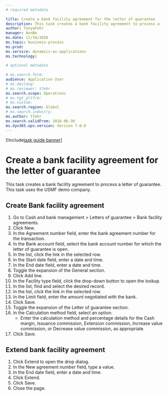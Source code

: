 ```yaml
--- 
# required metadata 
 
title: Create a bank facility agreement for the letter of guarantee
description: This task creates a bank facility agreement to process a letter of guarantee. 
author: TonyaFehr 
manager: AnnBe 
ms.date: 11/10/2016
ms.topic: business-process 
ms.prod:  
ms.service: dynamics-ax-applications 
ms.technology:  
 
# optional metadata 
 
# ms.search.form:   
audience: Application User 
# ms.devlang:  
# ms.reviewer: tfehr 
ms.search.scope: Operations 
# ms.tgt_pltfrm:  
# ms.custom:  
ms.search.region: Global
# ms.search.industry: 
ms.author: tfehr 
ms.search.validFrom: 2016-06-30 
ms.dyn365.ops.version: Version 7.0.0 
---
```


[!include[task guide banner](../../includes/task-guide-banner.md)]

# Create a bank facility agreement for the letter of guarantee

This task creates a bank facility agreement to process a letter of guarantee. This task uses the USMF demo company. 


## Create Bank facility agreement
1. Go to Cash and bank management > Letters of guarantee > Bank facility agreements.
2. Click New.
3. In the Agreement number field, enter the bank agreement number for the transaction.
4. In the Bank account field, select the bank account number for which the letter of guarantee is open. 
5. In the list, click the link in the selected row.
6. In the Start date field, enter a date and time.
7. In the End date field, enter a date and time.
8. Toggle the expansion of the General section.
9. Click Add line.
10. In the Facility type field, click the drop-down button to open the lookup.
11. In the list, find and select the desired record.
12. In the list, click the link in the selected row.
13. In the Limit field, enter the amount negotiated with the bank.
14. Click Save.
15. Toggle the expansion of the Letter of guarantee section.
16. In the Calculation method field, select an option.
    * Enter the calculation method and percentage details for the Cash margin, Issuance commission, Extension commission, Increase value commission, or Decrease value commission, as appropriate.   
17. Click Save.

## Extend bank facility agreement
1. Click Extend to open the drop dialog.
2. In the New agreement number field, type a value.
3. In the End date field, enter a date and time.
4. Click Extend.
5. Click Save.
6. Close the page.

